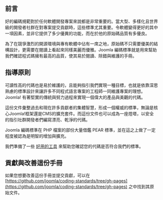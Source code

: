 ## 前言

好的編碼規範對於任何軟體開發專案來說都是非常重要的。當大型、多樣化且世界級的開發者社群在對專案提交貢獻時，這些標準尤其重要。令軟體變得更好的其中一項因素，並非它提供了多少優異的功能，而在於他的原始碼品質有多優良。

為了在競爭激烈的開源環境與專有軟體中佔有一席之地，原始碼不只需要優美的結構設計，更需要在閱讀上看起來同樣美麗而優雅。Joomla 編碼標準就是用來幫助我們確認程式碼擁有最高的品質，使其易於閱讀、除錯與維護的手冊。

## 指導原則

可讀性高的代碼也是易於維護的，且能夠指引我們實現一種目標，也就是依靠深思熟慮的標準設計來讓許多不同程式語言專案的工程師一同維護專案的理想。Joomla! 有著堅實的傳統與努力過程來實現一個偉大的產品與美觀的代碼。

這份文件彙整過去和現在許多貢獻者的集體智慧，形成一個權威的標準，無論是核心Joomla!框架還是CMS的擴充套件。而這份文件也可以成為一座燈塔，以安全的指引社群開發者們編寫漂亮、乾淨的代碼。

Joomla 編碼標準在 PHP 檔案的部份大量借鑑 PEAR 標準，並在這之上做了一定程度被認為是明智的增加與擴充。

我們準備了一些 [好用的工具](appendices/analysis.md) 來幫助您確認您的代碼是否符合我們的標準。

## 貢獻與改善這份手冊

如果您想要改善這份手冊並提交貢獻，可以在 [https://github.com/joomla/coding-standards/tree/gh-pages](https://github.com/joomla/coding-standards/tree/gh-pages) 之中找到其原始文件。
